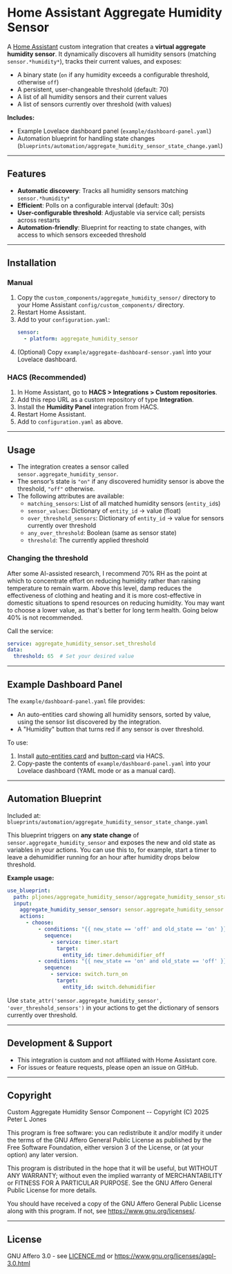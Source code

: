 # Home Assistant Aggregate Humidity Sensor

A [Home Assistant](https://www.home-assistant.io/) custom integration that creates a **virtual aggregate humidity sensor**.
It dynamically discovers all humidity sensors (matching `sensor.*humidity*`), tracks their current values, and exposes:

- A binary state (`on` if any humidity exceeds a configurable threshold, otherwise `off`)
- A persistent, user-changeable threshold (default: 70)
- A list of all humidity sensors and their current values
- A list of sensors currently over threshold (with values)

**Includes:**
- Example Lovelace dashboard panel (`example/dashboard-panel.yaml`)
- Automation blueprint for handling state changes (`blueprints/automation/aggregate_humidity_sensor_state_change.yaml`)

---

## Features

- **Automatic discovery**: Tracks all humidity sensors matching `sensor.*humidity*`
- **Efficient**: Polls on a configurable interval (default: 30s)
- **User-configurable threshold**: Adjustable via service call; persists across restarts
- **Automation-friendly**: Blueprint for reacting to state changes, with access to which sensors exceeded threshold

---

## Installation

### Manual

1. Copy the `custom_components/aggregate_humidity_sensor/` directory to your Home Assistant `config/custom_components/` directory.
2. Restart Home Assistant.
3. Add to your `configuration.yaml`:
    ```yaml
    sensor:
      - platform: aggregate_humidity_sensor
    ```
4. (Optional) Copy `example/aggregate-dashboard-sensor.yaml` into your Lovelace dashboard.

### HACS (Recommended)

1. In Home Assistant, go to **HACS > Integrations > Custom repositories**.
2. Add this repo URL as a custom repository of type **Integration**.
3. Install the **Humidity Panel** integration from HACS.
4. Restart Home Assistant.
5. Add to `configuration.yaml` as above.

---

## Usage

- The integration creates a sensor called `sensor.aggregate_humidity_sensor`.
- The sensor’s state is `"on"` if any discovered humidity sensor is above the threshold, `"off"` otherwise.
- The following attributes are available:
    - `matching_sensors`: List of all matched humidity sensors (`entity_id`s)
    - `sensor_values`: Dictionary of `entity_id` → value (float)
    - `over_threshold_sensors`: Dictionary of `entity_id` → value for sensors currently over threshold
    - `any_over_threshold`: Boolean (same as sensor state)
    - `threshold`: The currently applied threshold

### Changing the threshold

After some AI-assisted research, I recommend 70% RH as the point at which to concentrate effort
on reducing humidity rather than raising temperature to remain warm.  Above this level, damp reduces
the effectiveness of clothing and heating and it is more cost-effective in domestic situations to
spend resources on reducing humidity.  You may want to choose a lower value, as that's better for
long term health.  Going below 40% is not recommended.

Call the service:

```yaml
service: aggregate_humidity_sensor.set_threshold
data:
  threshold: 65  # Set your desired value
```

---

## Example Dashboard Panel

The `example/dashboard-panel.yaml` file provides:

- An auto-entities card showing all humidity sensors, sorted by value, using the sensor list discovered by the integration.
- A "Humidity" button that turns red if any sensor is over threshold.

To use:
1. Install [auto-entities card](https://github.com/thomasloven/lovelace-auto-entities) and [button-card](https://github.com/custom-cards/button-card) via HACS.
2. Copy-paste the contents of `example/dashboard-panel.yaml` into your Lovelace dashboard (YAML mode or as a manual card).

---

## Automation Blueprint

Included at:
`blueprints/automation/aggregate_humidity_sensor_state_change.yaml`

This blueprint triggers on **any state change** of `sensor.aggregate_humidity_sensor` and exposes the new and old state as variables in your actions.
You can use this to, for example, start a timer to leave a dehumidifier running for an hour after humidity drops below threshold.

**Example usage:**

```yaml
use_blueprint:
  path: pljones/aggregate_humidity_sensor/aggregate_humidity_sensor_state_change.yaml
  input:
    aggregate_humidity_sensor_sensor: sensor.aggregate_humidity_sensor
    actions:
      - choose:
          - conditions: "{{ new_state == 'off' and old_state == 'on' }}"
            sequence:
              - service: timer.start
                target:
                  entity_id: timer.dehumidifier_off
          - conditions: "{{ new_state == 'on' and old_state == 'off' }}"
            sequence:
              - service: switch.turn_on
                target:
                  entity_id: switch.dehumidifier
```

Use `state_attr('sensor.aggregate_humidity_sensor', 'over_threshold_sensors')` in your actions to get the dictionary of sensors currently over threshold.

---

## Development & Support

- This integration is custom and not affiliated with Home Assistant core.
- For issues or feature requests, please open an issue on GitHub.

---

## Copyright

Custom Aggregate Humidity Sensor Component -- Copyright (C) 2025 Peter L Jones

This program is free software: you can redistribute it and/or modify
it under the terms of the GNU Affero General Public License as
published by the Free Software Foundation, either version 3 of the
License, or (at your option) any later version.

This program is distributed in the hope that it will be useful,
but WITHOUT ANY WARRANTY; without even the implied warranty of
MERCHANTABILITY or FITNESS FOR A PARTICULAR PURPOSE.  See the
GNU Affero General Public License for more details.

You should have received a copy of the GNU Affero General Public License
along with this program.  If not, see <https://www.gnu.org/licenses/>.

---

## License

GNU Affero 3.0 - see [LICENCE.md](LICENCE.md) or https://www.gnu.org/licenses/agpl-3.0.html
